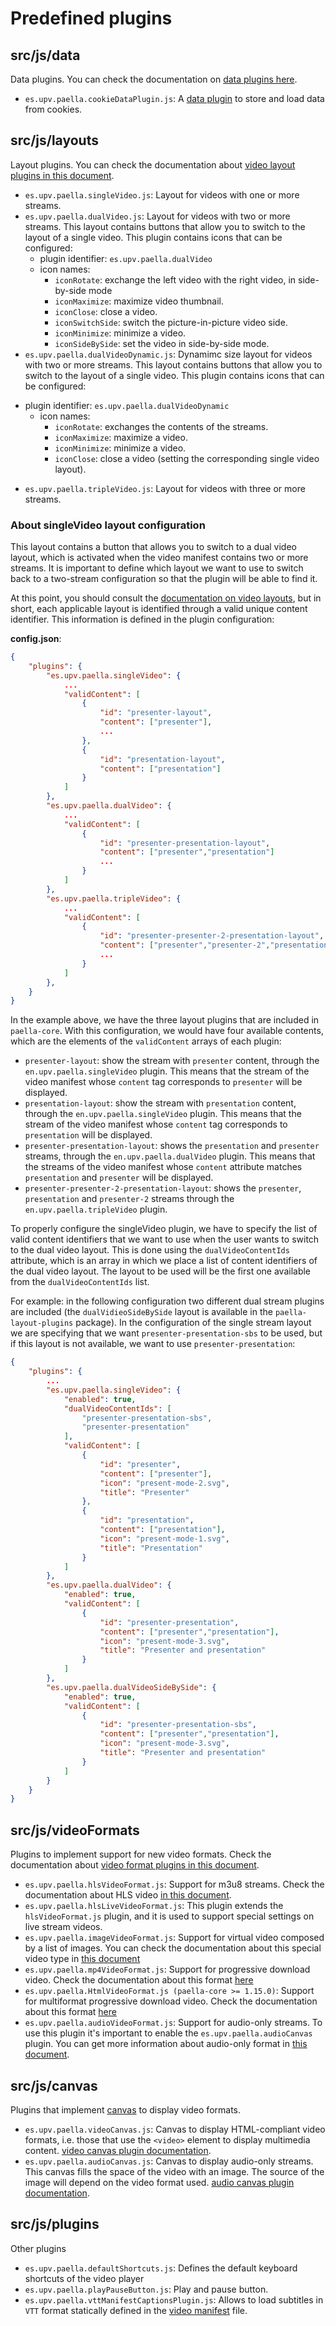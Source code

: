 # Predefined plugins

## src/js/data

Data plugins. You can check the documentation on [data plugins here](data_plugins.md).

- `es.upv.paella.cookieDataPlugin.js`: A [data plugin](data_plugin.md) to store and load data from cookies.

## src/js/layouts

Layout plugins. You can check the documentation about [video layout plugins in this document](video_layout.md).

- `es.upv.paella.singleVideo.js`: Layout for videos with one or more streams.
- `es.upv.paella.dualVideo.js`: Layout for videos with two or more streams. This layout contains buttons that allow you to switch to the layout of a single video. This plugin contains icons that can be configured:
    * plugin identifier: `es.upv.paella.dualVideo`
    * icon names:
        + `iconRotate`: exchange the left video with the right video, in side-by-side mode
        + `iconMaximize`: maximize video thumbnail.
        + `iconClose`: close a video.
        + `iconSwitchSide`: switch the picture-in-picture video side.
        + `iconMinimize`: minimize a video.
        + `iconSideBySide`: set the video in side-by-side mode.
- `es.upv.paella.dualVideoDynamic.js`: Dynamimc size layout for videos with two or more streams. This layout contains buttons that allow you to switch to the layout of a single video. This plugin contains icons that can be configured:
* plugin identifier: `es.upv.paella.dualVideoDynamic`
    * icon names:
        + `iconRotate`: exchanges the contents of the streams.
        + `iconMaximize`: maximize a video.
        + `iconMinimize`: minimize a video.
        + `iconClose`: close a video (setting the corresponding single video layout).
- `es.upv.paella.tripleVideo.js`: Layout for videos with three or more streams.

### About singleVideo layout configuration

This layout contains a button that allows you to switch to a dual video layout, which is activated when the video manifest contains two or more streams. It is important to define which layout we want to use to switch back to a two-stream configuration so that the plugin will be able to find it.

At this point, you should consult the [documentation on video layouts](video_layout.md), but in short, each applicable layout is identified through a valid unique content identifier. This information is defined in the plugin configuration:

**config.json**:

```json
{
    "plugins": {
        "es.upv.paella.singleVideo": {
            ...
            "validContent": [
                {
                    "id": "presenter-layout",
                    "content": ["presenter"], 
                    ...
                }, 
                {
                    "id": "presentation-layout",
                    "content": ["presentation"]
                }
            ]
        },
        "es.upv.paella.dualVideo": {
            ...
            "validContent": [
                {
                    "id": "presenter-presentation-layout", 
                    "content": ["presenter","presentation"]
                    ...
                }
            ]
        },
        "es.upv.paella.tripleVideo": {
            ...
            "validContent": [
                {
                    "id": "presenter-presenter-2-presentation-layout",
                    "content": ["presenter","presenter-2","presentation"]
                    ...
                }
            ]
        },
    }
}
```

In the example above, we have the three layout plugins that are included in `paella-core`. With this configuration, we would have four available contents, which are the elements of the `validContent` arrays of each plugin:

- `presenter-layout`: show the stream with `presenter` content, through the `en.upv.paella.singleVideo` plugin. This means that the stream of the video manifest whose `content` tag corresponds to `presenter` will be displayed.
- `presentation-layout`: show the stream with `presentation` content, through the `en.upv.paella.singleVideo` plugin. This means that the stream of the video manifest whose `content` tag corresponds to `presentation` will be displayed.
- `presenter-presentation-layout`: shows the `presentation` and `presenter` streams, through the `en.upv.paella.dualVideo` plugin. This means that the streams of the video manifest whose `content` attribute matches `presentation` and `presenter` will be displayed.
- `presenter-presenter-2-presentation-layout`: shows the `presenter`, `presentation` and `presenter-2` streams through the `en.upv.paella.tripleVideo` plugin.

To properly configure the singleVideo plugin, we have to specify the list of valid content identifiers that we want to use when the user wants to switch to the dual video layout. This is done using the `dualVideoContentIds` attribute, which is an array in which we place a list of content identifiers of the dual video layout. The layout to be used will be the first one available from the `dualVideoContentIds` list.

For example: in the following configuration two different dual stream plugins are included (the `dualVidieoSideBySide` layout is available in the `paella-layout-plugins` package). In the configuration of the single stream layout we are specifying that we want `presenter-presentation-sbs` to be used, but if this layout is not available, we want to use `presenter-presentation`:

```json
{
    "plugins": {
        ...
        "es.upv.paella.singleVideo": {
            "enabled": true,
            "dualVideoContentIds": [
                "presenter-presentation-sbs",
                "presenter-presentation"
            ],
            "validContent": [
                {
                    "id": "presenter", 
                    "content": ["presenter"], 
                    "icon": "present-mode-2.svg", 
                    "title": "Presenter"
                },
                {
                    "id": "presentation", 
                    "content": ["presentation"], 
                    "icon": "present-mode-1.svg", 
                    "title": "Presentation" 
                }
            ]
        },
        "es.upv.paella.dualVideo": {
            "enabled": true,
            "validContent": [
                {
                    "id": "presenter-presentation", 
                    "content": ["presenter","presentation"], 
                    "icon": "present-mode-3.svg", 
                    "title": "Presenter and presentation"
                }
            ]
        },
        "es.upv.paella.dualVideoSideBySide": {
            "enabled": true,
            "validContent": [
                {
                    "id": "presenter-presentation-sbs", 
                    "content": ["presenter","presentation"], 
                    "icon": "present-mode-3.svg", 
                    "title": "Presenter and presentation"
                }
            ]
        }
    }
}
```

## src/js/videoFormats

Plugins to implement support for new video formats. Check the documentation about [video format plugins in this document](video_plugin.md).

- `es.upv.paella.hlsVideoFormat.js`: Support for m3u8 streams. Check the documentation about HLS video [in this document](hls_video_plugin.md).
- `es.upv.paella.hlsLiveVideoFormat.js`: This plugin extends the `hlsVideoFormat.js` plugin, and it is used to support special settings on live stream videos.
- `es.upv.paella.imageVideoFormat.js`: Support for virtual video composed by a list of images. You can check the documentation about this special video type in [this document](image_video_plugin.md)
- `es.upv.paella.mp4VideoFormat.js`: Support for progressive download video. Check the documentation about this format [here](mp4_video_plugin.md) 
- `es.upv.paella.HtmlVideoFormat.js (paella-core >= 1.15.0)`: Support for multiformat progressive download video. Check the documentation about this format [here](html_video_plugin.md) 
- `es.upv.paella.audioVideoFormat.js`: Support for audio-only streams. To use this plugin it's important to enable the `es.upv.paella.audioCanvas` plugin. You can get more information about audio-only format in [this document](audio_video_plugin.md).

## src/js/canvas

Plugins that implement [canvas](canvas_plugin.md) to display video formats.

- `es.upv.paella.videoCanvas.js`: Canvas to display HTML-compliant video formats, i.e. those that use the `<video>` element to display multimedia content. [video canvas plugin documentation](video_canvas_plugin.md).
- `es.upv.paella.audioCanvas.js`: Canvas to display audio-only streams. This canvas fills the space of the video with an image. The source of the image will depend on the video format used. [audio canvas plugin documentation](audio_canvas_plugin.md).

## src/js/plugins

Other plugins

- `es.upv.paella.defaultShortcuts.js`: Defines the default keyboard shortcuts of the video player
- `es.upv.paella.playPauseButton.js`: Play and pause button.
- `es.upv.paella.vttManifestCaptionsPlugin.js`: Allows to load subtitles in `VTT` format statically defined in the [video manifest](video_manifest.md) file.

